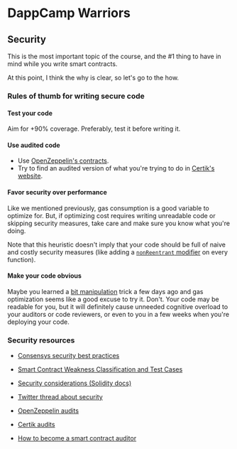 # DappCamp Warriors

## Security

This is the most important topic of the course, and the #1 thing to have in mind while you write smart contracts.

At this point, I think the why is clear, so let's go to the how.

### Rules of thumb for writing secure code

#### Test your code

Aim for +90% coverage. Preferably, test it before writing it.

#### Use audited code

* Use [OpenZeppelin's contracts](https://github.com/OpenZeppelin/openzeppelin-contracts).
* Try to find an audited version of what you're trying to do in [Certik's website](https://www.certik.com/).

#### Favor security over performance

Like we mentioned previously, gas consumption is a good variable to optimize for. But, if optimizing cost requires writing unreadable code or skipping security measures, take care and make sure you know what you're doing.

Note that this heuristic doesn't imply that your code should be full of naive and costly security measures (like adding a [`nonReentrant` modifier](https://docs.openzeppelin.com/contracts/2.x/api/utils#ReentrancyGuard-nonReentrant--) on every function).

#### Make your code obvious

Maybe you learned a [bit manipulation](https://en.wikipedia.org/wiki/Bit_manipulation) trick a few days ago and gas optimization seems like a good excuse to try it. Don't. Your code may be readable for you, but it will definitely cause unneeded cognitive overload to your auditors or code reviewers, or even to you in a few weeks when you're deploying your code.

<!-- #### Use circuit breakers -->

### Security resources

* [Consensys security best practices](https://consensys.github.io/smart-contract-best-practices/)

* [Smart Contract Weakness Classification and Test Cases](https://swcregistry.io/)

* [Security considerations (Solidity docs)](https://docs.soliditylang.org/en/develop/security-considerations.html)

* [Twitter thread about security](https://twitter.com/The3D_/status/1485308693935763458)

* [OpenZeppelin audits](https://blog.openzeppelin.com/security-audits/)

* [Certik audits](https://www.certik.com/)

* [How to become a smart contract auditor](https://cmichel.io/how-to-become-a-smart-contract-auditor/)
